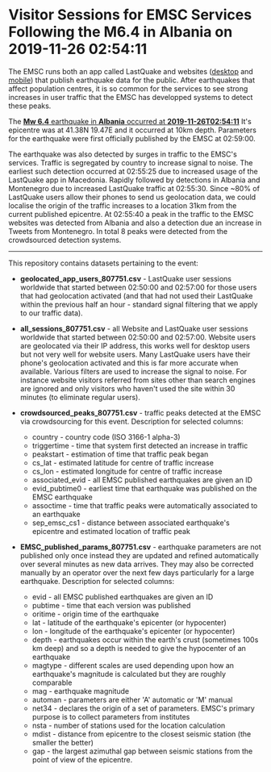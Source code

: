 
Visitor Sessions for EMSC Services Following the M6.4 in Albania on 2019-11-26 02:54:11
===============================================================================

The EMSC runs both an app called LastQuake and websites ([desktop](https://www.emsc-csem.org)
and [mobile](https://m.emsc.eu/)) that publish earthquake data for the public. After 
earthquakes that affect population centres, it is so common for the services to see strong 
increases in user traffic that the EMSC has developped systems to detect these peaks.

The [**Mw 6.4** earthquake in **Albania** occurred at **2019-11-26T02:54:11**](https://www.emsc-csem.org/Earthquake/earthquake.php?id=807751)
It's epicentre was at 41.38N 19.47E and it occurred at 10km depth. Parameters for the 
earthquake were first officially published by the EMSC at 02:59:00.

The earthquake was also detected by surges in traffic to the EMSC's services. Traffic is
segregated by country to increase signal to noise. The earliest such detection occurred at
02:55:25 due to increased usage of the LastQuake app in Macedonia. Rapidly followed by
detections in Albania and Montenegro due to increased LastQuake traffic at 02:55:30. Since 
~80% of LastQuake users allow their phones to send us geolocation data, we could localise 
the origin of the traffic increases to a location 31km from the current published epicentre.
At 02:55:40 a peak in the traffic to the EMSC websites was detected from Albania and also
a detection due an increase in Tweets from Montenegro. In total 8 peaks were detected from
the crowdsourced detection systems.

***************************************************************************************************

This repository contains datasets pertaining to the event:

+   **geolocated_app_users_807751.csv** - LastQuake user sessions worldwide that started between 
    02:50:00 and 02:57:00 for those users that had geolocation activated (and that had not used
    their LastQuake within the previous half an hour - standard signal filtering that we apply
    to our traffic data).

+   **all_sessions_807751.csv** - all Website and LastQuake user sessions worldwide that started between 
    02:50:00 and 02:57:00. Website users are geolocated via their IP address, this works well for
    desktop users but not very well for website users. Many LastQuake users have their phone's
    geolocation activated and this is far more accurate when available. Various filters are used
    to increase the signal to noise. For instance website visitors referred from sites other than
    search engines are ignored and only visitors who haven't used the site within 30 minutes (to
    eliminate regular users). 

+   **crowdsourced_peaks_807751.csv** - traffic peaks detected at the EMSC via crowdsourcing for
    this event. Description for selected columns:
       * country - country code (ISO 3166-1 alpha-3)
       * triggertime - time that system first detected an increase in traffic
       * peakstart - estimation of time that traffic peak began
       * cs_lat - estimated latitude for centre of traffic increase
       * cs_lon - estimated longitude for centre of traffic increase
       * associated_evid - all EMSC published earthquakes are given an ID
       * evid_pubtime0 - earliest time that earthquake was published on the EMSC earthquake
       * assoctime - time that traffic peaks were automatically associated to an earthquake 
       * sep_emsc_cs1 - distance between associated earthquake's epicentre and estimated location 
                        of traffic peak

+   **EMSC_published_params_807751.csv** - earthquake parameters are not published only once
    instead they are updated and refined automatically over several minutes as new data arrives.
    They may also be corrected manually by an operator over the next few days particularly for
    a large earthquake. Description for selected columns:
       * evid - all EMSC published earthquakes are given an ID
       * pubtime - time that each version was published
       * oritime - origin time of the earthquake
       * lat - latitude of the earthquake's epicenter (or hypocenter)
       * lon - longitude of the earthquake's epicenter (or hypocenter)
       * depth - earthquakes occur within the earth's crust (sometimes 100s km deep) and so
                 a depth is needed to give the hypocenter of an earthquake
       * magtype - different scales are used depending upon how an earthquake's magnitude is 
                   calculated but they are roughly comparable
       * mag - earthquake magnitude
       * automan - parameters are either 'A' automatic or 'M' manual
       * net34 - declares the origin of a set of parameters. EMSC's primary purpose is to 
                 collect parameters from institutes
       * nsta - number of stations used for the location calculation
       * mdist - distance from epicentre to the closest seismic station (the smaller the better)
       * gap - the largest azimuthal gap between seismic stations from the point of view of the epicentre.
   




